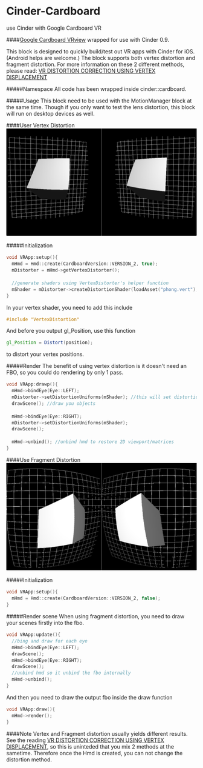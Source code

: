 # Cinder-Cardboard
use Cinder with Google Cardboard VR

####[Google Cardboard VRview](https://github.com/google/vrview) wrapped for use with Cinder 0.9.

This block is designed to quickly build/test out VR apps with Cinder for iOS. (Android helps are welcome.)
The block supports both vertex distortion and fragment distortion. For more information on these 2 different methods, please read: [VR DISTORTION CORRECTION USING VERTEX DISPLACEMENT](https://ustwo.com/blog/vr-distortion-correction-using-vertex-displacement)

#####Namespace
All code has been wrapped inside cinder::cardboard.

#####Usage
This block need to be used with the MotionManager block at the same time. Though if you only want to test the lens distortion, this block will run on desktop devices as well.


####User Vertex Distortion
![Image](/screenshots/vertex_distortion.png)

#####Initialization
```c++
void VRApp:setup(){
  mHmd = Hmd::create(CardboardVersion::VERSION_2, true);
  mDistorter = mHmd->getVertexDistorter();
  
  //generate shaders using VertexDistorter's helper function
  mShader = mDistorter->createDistortionShader(loadAsset("phong.vert"), loadAsset("phong.frag"));
}
```
In your vertex shader, you need to add this include
```glsl
#include "VertexDistortion"
```
And before you output gl_Position, use this function
```glsl
gl_Position = Distort(position);
```
to distort your vertex positions. 

#####Render
The benefit of using vertex distortion is it doesn't need an FBO, so you could do rendering by only 1 pass.
```c++
void VRApp:drawp(){
  mHmd->bindEye(Eye::LEFT);
  mDistorter->setDistortionUniforms(mShader); //this will set distortion uniforms
  drawScene(); //draw you objects
    
  mHmd->bindEye(Eye::RIGHT);
  mDistorter->setDistortionUniforms(mShader);
  drawScene();
    
  mHmd->unbind(); //unbind hmd to restore 2D viewport/matrices
}
```


####Use Fragment Distortion
![Image](/screenshots/fragment_distortion.png)

#####Initialization
```c++
void VRApp:setup(){
  mHmd = Hmd::create(CardboardVersion::VERSION_2, false);
}
```

#####Render scene
When using fragment distortion, you need to draw your scenes firstly into the fbo.
```c++
void VRApp:update(){
  //bing and draw for each eye
  mHmd->bindEye(Eye::LEFT);
  drawScene();
  mHmd->bindEye(Eye::RIGHT);
  drawScene();
  //unbind hmd so it unbind the fbo internally
  mHmd->unbind();
}
```
And then you need to draw the output fbo inside the draw function
```c++
void VRApp:draw(){
  mHmd->render();
}
```

####Note
Vertex and Fragment distortion usually yields different results. See the reading [VR DISTORTION CORRECTION USING VERTEX DISPLACEMENT](https://ustwo.com/blog/vr-distortion-correction-using-vertex-displacement), so this is uninteded that you mix 2 methods at the sametime. Therefore once the Hmd is created, you can not change the distortion method. 
